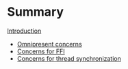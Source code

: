 # Summary

[Introduction](./intro.md)

- [Omnipresent concerns](./omnipresent.md)
- [Concerns for FFI](./ffi.md)
- [Concerns for thread synchronization](./thread-sync.md)